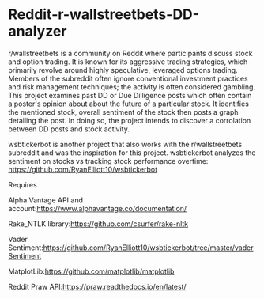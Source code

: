 # Reddit-r-wallstreetbets-DD-analyzer
r/wallstreetbets is a community on Reddit where participants discuss stock and option trading. It is known for its aggressive trading strategies, which primarily revolve around highly speculative, leveraged options trading. Members of the subreddit often ignore conventional investment practices and risk management techniques; the activity is often considered gambling. This project examines past DD or Due Dilligence posts which often contain a poster's opinion about about the future of a particular stock. It identifies the mentioned stock, overall sentiment of the stock then posts a graph detailing the post. In doing so, the project intends to discover a corrolation between DD posts and stock activity. 

 

wsbtickerbot is another project that also works with the r/wallstreetbets subreddit and was the inspiration for this project. wsbtickerbot analyzes the sentiment on stocks vs tracking stock performance overtime: https://github.com/RyanElliott10/wsbtickerbot

 
 
Requires

Alpha Vantage API and account:https://www.alphavantage.co/documentation/

Rake_NTLK library:https://github.com/csurfer/rake-nltk

Vader Sentiment:https://github.com/RyanElliott10/wsbtickerbot/tree/master/vaderSentiment

MatplotLib:https://github.com/matplotlib/matplotlib

Reddit Praw API:https://praw.readthedocs.io/en/latest/

